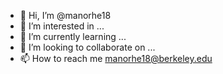 - 👋 Hi, I’m @manorhe18
- 👀 I’m interested in ...
- 🌱 I’m currently learning ...
- 💞️ I’m looking to collaborate on ...
- 📫 How to reach me manorhe18@berkeley.edu

<!---
manorhe18/manorhe18 is a ✨ special ✨ repository because its `README.md` (this file) appears on your GitHub profile.
You can click the Preview link to take a look at your changes.
--->
